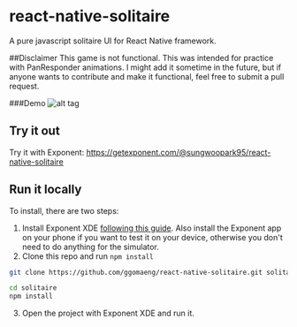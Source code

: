 # react-native-solitaire
A pure javascript solitaire UI for React Native framework.

##Disclaimer
This game is not functional. This was intended for practice with PanResponder animations. I might add it sometime in the future, but if anyone wants to contribute and make it functional, feel free to submit a pull request. 

###Demo
![alt tag](https://raw.githubusercontent.com/ggomaeng/react-native-solitaire/master/demo.gif)

## Try it out

Try it with Exponent: https://getexponent.com/@sungwoopark95/react-native-solitaire

## Run it locally

To install, there are two steps:

1. Install Exponent XDE [following this
guide](https://docs.getexponent.com/versions/latest/introduction/installation.html).
Also install the Exponent app on your phone if you want to test it on
your device, otherwise you don't need to do anything for the simulator.
2. Clone this repo and run `npm install`
  ```bash
  git clone https://github.com/ggomaeng/react-native-solitaire.git solitaire

  cd solitaire
  npm install
  ```
3. Open the project with Exponent XDE and run it.
